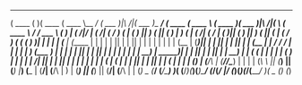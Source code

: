 
 _______  _  _______  _______ _________   _______           _______ _________   _______  _______    _______  _______           _        _______ _________    _____   _ 
(  ____ \( )(  ____ \(  ____ \\__   __/  (  ___  )|\     /|(  ___  )\__   __/  (  ____ \(  ____ \  (  ____ )(  ___  )|\     /|( \      (  ____ \\__   __/   / ___ \ ( )
| (    \/|/ | (    \/| (    \/   ) (     | (   ) || )   ( || (   ) |   ) (     | (    \/| (    \/  | (    )|| (   ) || )   ( || (      | (    \/   ) (     ( (   ) )| |
| |         | (__    | (_____    | |     | |   | || |   | || |   | |   | |     | |      | (__      | (____)|| |   | || |   | || |      | (__       | |      \/  / / | |
| |         |  __)   (_____  )   | |     | |   | || |   | || |   | |   | |     | |      |  __)     |  _____)| |   | || |   | || |      |  __)      | |         ( (  | |
| |         | (            ) |   | |     | | /\| || |   | || |   | |   | |     | |      | (        | (      | |   | || |   | || |      | (         | |         | |  (_)
| (____/\   | (____/\/\____) |   | |     | (_\ \ || (___) || (___) |___) (___  | (____/\| (____/\  | )      | (___) || (___) || (____/\| (____/\   | |         (_)   _ 
(_______/   (_______/\_______)   )_(     (____\/_)(_______)(_______)\_______/  (_______/(_______/  |/       (_______)(_______)(_______/(_______/   )_(          _   (_)
                                                                                                                                                               (_)     
